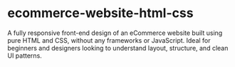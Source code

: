 # ecommerce-website-html-css
A fully responsive front-end design of an eCommerce website built using pure HTML and CSS, without any frameworks or JavaScript. Ideal for beginners and designers looking to understand layout, structure, and clean UI patterns.
